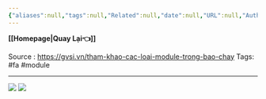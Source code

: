 ```yaml
---
{"aliases":null,"tags":null,"Related":null,"date":null,"URL":null,"Author":null,"dg-publish":true,"image":null,"permalink":"/Electric Engineer/ELV/Báo cháy -Fire alarm system/Các loại module trong báo cháy/","dgPassFrontmatter":true,"noteIcon":"2","created":"2024-01-19T10:42:14.758+07:00","updated":"2024-01-19T10:43:20.706+07:00"}
---
```


**[[Homepage\|Quay Lại👈]]**

Source : https://gvsi.vn/tham-khao-cac-loai-module-trong-bao-chay
Tags: #fa #module 

---
![](https://i.imgur.com/2E1W0Ow.png)
![](https://i.imgur.com/zRAsyi6.png)
